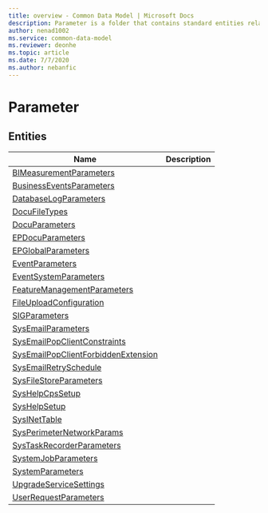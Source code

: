 ```yaml
---
title: overview - Common Data Model | Microsoft Docs
description: Parameter is a folder that contains standard entities related to the Common Data Model.
author: nenad1002
ms.service: common-data-model
ms.reviewer: deonhe
ms.topic: article
ms.date: 7/7/2020
ms.author: nebanfic
---
```


# Parameter


## Entities

|Name|Description|
|---|---|
|[BIMeasurementParameters](BIMeasurementParameters.md)||
|[BusinessEventsParameters](BusinessEventsParameters.md)||
|[DatabaseLogParameters](DatabaseLogParameters.md)||
|[DocuFileTypes](DocuFileTypes.md)||
|[DocuParameters](DocuParameters.md)||
|[EPDocuParameters](EPDocuParameters.md)||
|[EPGlobalParameters](EPGlobalParameters.md)||
|[EventParameters](EventParameters.md)||
|[EventSystemParameters](EventSystemParameters.md)||
|[FeatureManagementParameters](FeatureManagementParameters.md)||
|[FileUploadConfiguration](FileUploadConfiguration.md)||
|[SIGParameters](SIGParameters.md)||
|[SysEmailParameters](SysEmailParameters.md)||
|[SysEmailPopClientConstraints](SysEmailPopClientConstraints.md)||
|[SysEmailPopClientForbiddenExtension](SysEmailPopClientForbiddenExtension.md)||
|[SysEmailRetrySchedule](SysEmailRetrySchedule.md)||
|[SysFileStoreParameters](SysFileStoreParameters.md)||
|[SysHelpCpsSetup](SysHelpCpsSetup.md)||
|[SysHelpSetup](SysHelpSetup.md)||
|[SysINetTable](SysINetTable.md)||
|[SysPerimeterNetworkParams](SysPerimeterNetworkParams.md)||
|[SysTaskRecorderParameters](SysTaskRecorderParameters.md)||
|[SystemJobParameters](SystemJobParameters.md)||
|[SystemParameters](SystemParameters.md)||
|[UpgradeServiceSettings](UpgradeServiceSettings.md)||
|[UserRequestParameters](UserRequestParameters.md)||
